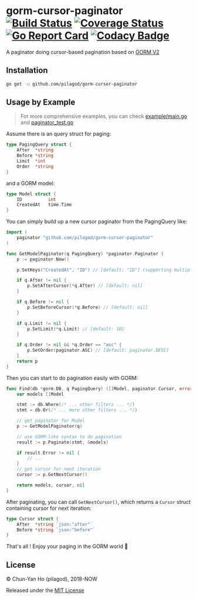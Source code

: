 gorm-cursor-paginator
[![Build Status](https://travis-ci.org/pilagod/gorm-cursor-paginator.svg?branch=master)](https://travis-ci.org/pilagod/gorm-cursor-paginator)
[![Coverage Status](https://coveralls.io/repos/github/pilagod/gorm-cursor-paginator/badge.svg?branch=master)](https://coveralls.io/github/pilagod/gorm-cursor-paginator?branch=master)
[![Go Report Card](https://goreportcard.com/badge/github.com/pilagod/gorm-cursor-paginator)](https://goreportcard.com/report/github.com/pilagod/gorm-cursor-paginator)
[![Codacy Badge](https://api.codacy.com/project/badge/Grade/6d8f88386eeb401b8804bb78f372b346)](https://app.codacy.com/app/pilagod/gorm-cursor-paginator?utm_source=github.com&utm_medium=referral&utm_content=pilagod/gorm-cursor-paginator&utm_campaign=Badge_Grade_Dashboard)
=====================

A paginator doing cursor-based pagination based on [GORM V2](https://gorm.io/gorm)

Installation
------------

```sh
go get -u github.com/pilagod/gorm-cursor-paginator
```

Usage by Example
----------------

> For more comprehensive examples, you can check [example/main.go](https://github.com/pilagod/gorm-cursor-paginator/blob/master/example/main.go) and [paginator_test.go](https://github.com/pilagod/gorm-cursor-paginator/blob/master/paginator_test.go)

Assume there is an query struct for paging:

```go
type PagingQuery struct {
    After  *string
    Before *string
    Limit  *int
    Order  *string
}
```

and a GORM model:

```go
type Model struct {
    ID          int
    CreatedAt   time.Time
}
```

You can simply build up a new cursor paginator from the PagingQuery like:

```go
import (
    paginator "github.com/pilagod/gorm-cursor-paginator"
)

func GetModelPaginator(q PagingQuery) *paginator.Paginator {
    p := paginator.New()

    p.SetKeys("CreatedAt", "ID") // [default: "ID"] (supporting multiple keys, order of keys matters)

    if q.After != nil {
        p.SetAfterCursor(*q.After) // [default: nil]
    }

    if q.Before != nil {
        p.SetBeforeCursor(*q.Before) // [default: nil]
    }

    if q.Limit != nil {
        p.SetLimit(*q.Limit) // [default: 10]
    }

    if q.Order != nil && *q.Order == "asc" {
        p.SetOrder(paginator.ASC) // [default: paginator.DESC]
    }
    return p
}
```

Then you can start to do pagination easily with GORM:

```go
func Find(db *gorm.DB, q PagingQuery) ([]Model, paginator.Cursor, error) {
    var models []Model

    stmt := db.Where(/* ... other filters ... */)
    stmt = db.Or(/* ... more other filters ... */)

    // get paginator for Model
    p := GetModelPaginator(q)

    // use GORM-like syntax to do pagination
    result := p.Paginate(stmt, &models)

    if result.Error != nil {
        // ...
    }
    // get cursor for next iteration
    cursor := p.GetNextCursor()

    return models, cursor, nil
}
```

After paginating, you can call `GetNextCursor()`, which returns a `Cursor` struct containing cursor for next iteration:

```go
type Cursor struct {
    After  *string `json:"after"`
    Before *string `json:"before"`
}
```

That's all ! Enjoy your paging in the GORM world :tada:

License
-------

© Chun-Yan Ho (pilagod), 2018-NOW

Released under the [MIT License](https://github.com/pilagod/gorm-cursor-paginator/blob/master/LICENSE)

